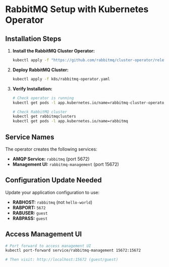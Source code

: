 # RabbitMQ Setup with Kubernetes Operator

## Installation Steps

1. **Install the RabbitMQ Cluster Operator:**
   ```bash
   kubectl apply -f "https://github.com/rabbitmq/cluster-operator/releases/latest/download/cluster-operator.yml"
   ```

2. **Deploy RabbitMQ Cluster:**
   ```bash
   kubectl apply -f k8s/rabbitmq-operator.yaml
   ```

3. **Verify Installation:**
   ```bash
   # Check operator is running
   kubectl get pods -l app.kubernetes.io/name=rabbitmq-cluster-operator
   
   # Check RabbitMQ cluster
   kubectl get rabbitmqclusters
   kubectl get pods -l app.kubernetes.io/name=rabbitmq
   ```

## Service Names

The operator creates the following services:
- **AMQP Service:** `rabbitmq` (port 5672)
- **Management UI:** `rabbitmq-management` (port 15672)

## Configuration Update Needed

Update your application configuration to use:
- **RABHOST:** `rabbitmq` (not `hello-world`)
- **RABPORT:** `5672`
- **RABUSER:** `guest`
- **RABPASS:** `guest`

## Access Management UI

```bash
# Port forward to access management UI
kubectl port-forward service/rabbitmq-management 15672:15672

# Then visit: http://localhost:15672 (guest/guest)
```